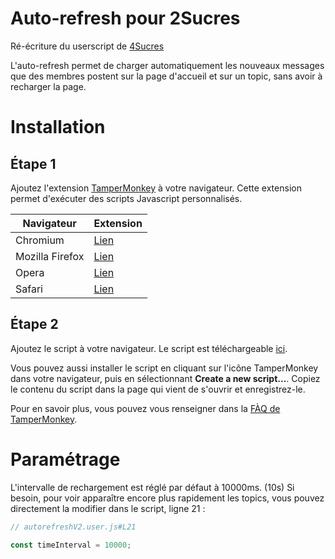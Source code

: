 # Auto-refresh pour 2Sucres

Ré-écriture du userscript de [4Sucres](https://github.com/sucresware/2sucres-auto-refresh)

L'auto-refresh permet de charger automatiquement les nouveaux messages que des membres postent sur la page d'accueil et sur un topic, sans avoir à recharger la page.

# Installation

## Étape 1

Ajoutez l'extension [TamperMonkey](https://tampermonkey.com/) à votre navigateur. Cette extension permet d'exécuter des scripts Javascript personnalisés.

| Navigateur | Extension |
| ---------- | ---- |
| Chromium | [Lien](https://chrome.google.com/webstore/detail/tampermonkey/dhdgffkkebhmkfjojejmpbldmpobfkfo)
| Mozilla Firefox | [Lien](https://addons.mozilla.org/fr/firefox/addon/greasemonkey/)
| Opera | [Lien](https://addons.opera.com/fr/extensions/details/tampermonkey-beta/)
| Safari | [Lien](https://safari-extensions.apple.com/details/?id=net.tampermonkey.safari-G3XV72R5TC)

## Étape 2

Ajoutez le script à votre navigateur. Le script est téléchargeable [ici](https://github.com/TabbyGarf/2sucres-v2-autorefresh/raw/main/autorefreshV2.user.js).

Vous pouvez aussi installer le script en cliquant sur l'icône TamperMonkey dans votre navigateur, puis en sélectionnant **Create a new script...**. Copiez le contenu du script dans la page qui vient de s'ouvrir et enregistrez-le.

Pour en savoir plus, vous pouvez vous renseigner dans la [FÀQ de TamperMonkey](https://www.tampermonkey.net/faq.php#Q102).

# Paramétrage

L'intervalle de rechargement est réglé par défaut à 10000ms. (10s) Si besoin, pour voir apparaître encore plus rapidement les topics, vous pouvez directement la modifier dans le script, ligne 21 :

```js
// autorefreshV2.user.js#L21

const timeInterval = 10000;
